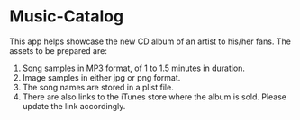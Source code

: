 # Music-Catalog
This app helps showcase the new CD album of an artist to his/her fans. The assets to be prepared are:
1. Song samples in MP3 format, of 1 to 1.5 minutes in duration.
2. Image samples in either jpg or png format.
3. The song names are stored in a plist file.
4. There are also links to the iTunes store where the album is sold. Please update the link accordingly.

